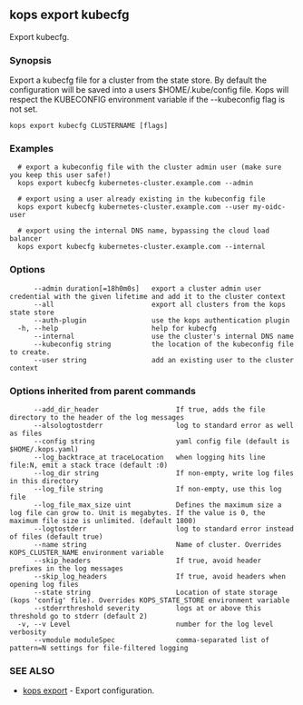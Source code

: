 
<!--- This file is automatically generated by make gen-cli-docs; changes should be made in the go CLI command code (under cmd/kops) -->

## kops export kubecfg

Export kubecfg.

### Synopsis

Export a kubecfg file for a cluster from the state store. By default the configuration will be saved into a users $HOME/.kube/config file. Kops will respect the KUBECONFIG environment variable if the --kubeconfig flag is not set.

```
kops export kubecfg CLUSTERNAME [flags]
```

### Examples

```
  # export a kubeconfig file with the cluster admin user (make sure you keep this user safe!)
  kops export kubecfg kubernetes-cluster.example.com --admin
  
  # export using a user already existing in the kubeconfig file
  kops export kubecfg kubernetes-cluster.example.com --user my-oidc-user
  
  # export using the internal DNS name, bypassing the cloud load balancer
  kops export kubecfg kubernetes-cluster.example.com --internal
```

### Options

```
      --admin duration[=18h0m0s]   export a cluster admin user credential with the given lifetime and add it to the cluster context
      --all                        export all clusters from the kops state store
      --auth-plugin                use the kops authentication plugin
  -h, --help                       help for kubecfg
      --internal                   use the cluster's internal DNS name
      --kubeconfig string          the location of the kubeconfig file to create.
      --user string                add an existing user to the cluster context
```

### Options inherited from parent commands

```
      --add_dir_header                   If true, adds the file directory to the header of the log messages
      --alsologtostderr                  log to standard error as well as files
      --config string                    yaml config file (default is $HOME/.kops.yaml)
      --log_backtrace_at traceLocation   when logging hits line file:N, emit a stack trace (default :0)
      --log_dir string                   If non-empty, write log files in this directory
      --log_file string                  If non-empty, use this log file
      --log_file_max_size uint           Defines the maximum size a log file can grow to. Unit is megabytes. If the value is 0, the maximum file size is unlimited. (default 1800)
      --logtostderr                      log to standard error instead of files (default true)
      --name string                      Name of cluster. Overrides KOPS_CLUSTER_NAME environment variable
      --skip_headers                     If true, avoid header prefixes in the log messages
      --skip_log_headers                 If true, avoid headers when opening log files
      --state string                     Location of state storage (kops 'config' file). Overrides KOPS_STATE_STORE environment variable
      --stderrthreshold severity         logs at or above this threshold go to stderr (default 2)
  -v, --v Level                          number for the log level verbosity
      --vmodule moduleSpec               comma-separated list of pattern=N settings for file-filtered logging
```

### SEE ALSO

* [kops export](kops_export.md)	 - Export configuration.

